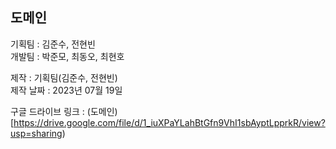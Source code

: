 ## 도메인

기획팀 : 김준수, 전현빈  
개발팀 : 박준모, 최동오, 최현호

제작 : 기획팀(김준수, 전현빈)  
제작 날짜 : 2023년 07월 19일

구글 드라이브 링크 : (도메인)[https://drive.google.com/file/d/1_iuXPaYLahBtGfn9VhI1sbAyptLpprkR/view?usp=sharing)

